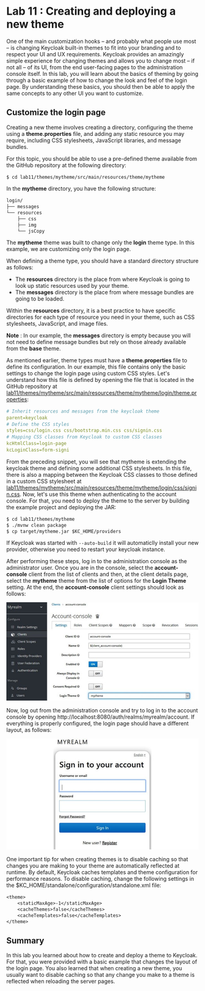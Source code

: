 # Lab 11 : Creating and deploying a new theme

One of the main customization hooks – and probably what people use most – is changing Keycloak built-in themes to fit into your branding and to respect your UI and UX requirements.
Keycloak provides an amazingly simple experience for changing themes and allows you to change most – if not all – of its UI, from the end user-facing pages to the administration console itself.
In this lab, you will learn about the basics of theming by going through a basic example of how to change the look and feel of the login page. By understanding these basics, you should then be able to apply the same concepts to any other UI you want to customize.

## Customize the login page

Creating a new theme involves creating a directory, configuring the theme using a **theme.properties** file, and adding any static resource you may require, including CSS stylesheets, JavaScript libraries, and message bundles.

For this topic, you should be able to use a pre-defined theme available from the GitHub repository at the following directory:

```
$ cd lab11/themes/mytheme/src/main/resources/theme/mytheme
```

In the **mytheme** directory, you have the following structure:

```
login/
├── messages
└── resources
    ├── css
    ├── img
    └── jsCopy
```

The **mytheme** theme was built to change only the **login** theme type. In this example, we are customizing only the login page.

When defining a theme type, you should have a standard directory structure as follows:

- The **resources** directory is the place from where Keycloak is going to look up static resources used by your theme.
- The **messages** directory is the place from where message bundles are going to be loaded.

Within the **resources** directory, it is a best practice to have specific directories for each type of resource you need in your theme, such as CSS stylesheets, JavaScript, and image files.

**Note** : In our example, the **messages** directory is empty because you will not need to define message bundles but rely on those already available from the **base** theme.

As mentioned earlier, theme types must have a **theme.properties** file to define its configuration. In our example, this file contains only the basic settings to change the login page using custom CSS styles. Let's understand how this file is defined by opening the file that is located in the GitHub repository at [lab11/themes/mytheme/src/main/resources/theme/mytheme/login/theme.properties](./themes/mytheme/src/main/resources/theme/mytheme/login/theme.properties):

```yaml
# Inherit resources and messages from the keycloak theme
parent=keycloak
# Define the CSS styles
styles=css/login.css css/bootstrap.min.css css/signin.css
# Mapping CSS classes from Keycloak to custom CSS classes
kcHtmlClass=login-page
kcLoginClass=form-signi
```

From the preceding snippet, you will see that mytheme is extending the keycloak theme and defining some additional CSS stylesheets. In this file, there is also a mapping between the Keycloak CSS classes to those defined in a custom CSS stylesheet at [lab11/themes/mytheme/src/main/resources/theme/mytheme/login/css/signin.css](./themes/mytheme/src/main/resources/theme/mytheme/login/css/signin.css).
Now, let's use this theme when authenticating to the account console. For that, you need to deploy the theme to the server by building the example project and deploying the JAR:

```
$ cd lab11/themes/mytheme
$ ./mvnw clean package
$ cp target/mytheme.jar $KC_HOME/providers
```

If Keycloak was started with ```--auto-build``` it will automaticlly install your new provider, otherwise you need to restart your keycloak instance.

After performing these steps, log in to the administration console as the administrator user. Once you are in the console, select the **account-console** client from the list of clients and then, at the client details page, select the **mytheme** theme from the list of options for the **Login Theme** setting. At the end, the **account-console** client settings should look as follows:

![Defining the mytheme theme as the login theme for the account console](./images/theme_conf.jpg)

Now, log out from the administration console and try to log in to the account console by opening http://localhost:8080/auth/realms/myrealm/account. If everything is properly configured, the login page should have a different layout, as follows:

![Login page](./images/login_page.jpg)

One important tip for when creating themes is to disable caching so that changes you are making to your theme are automatically reflected at runtime. By default, Keycloak caches templates and theme configuration for performance reasons. To disable caching, change the following settings in the $KC_HOME/standalone/configuration/standalone.xml file:

```
<theme>
    <staticMaxAge>-1</staticMaxAge>
    <cacheThemes>false</cacheThemes>
    <cacheTemplates>false</cacheTemplates>
</theme>
```

## Summary

In this lab you learned about how to create and deploy a theme to Keycloak. For that, you were provided with a basic example that changes the layout of the login page. You also learned that when creating a new theme, you usually want to disable caching so that any change you make to a theme is reflected when reloading the server pages.


